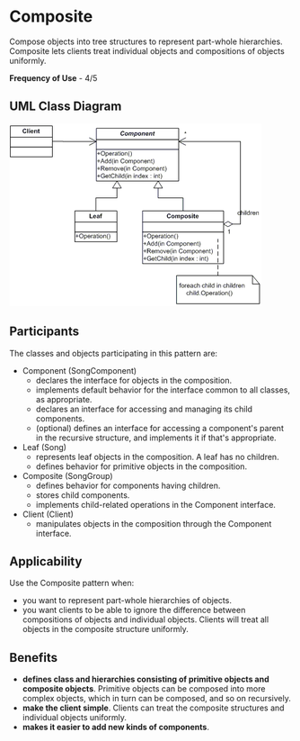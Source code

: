 # Composite

Compose objects into tree structures to represent part-whole hierarchies. Composite lets clients treat individual objects and compositions of objects uniformly.

**Frequency of Use** - 4/5

## UML Class Diagram
![Composite UML](composite.gif)

## Participants
The classes and objects participating in this pattern are:
- Component (SongComponent)
  - declares the interface for objects in the composition.
  - implements default behavior for the interface common to all classes, as appropriate.
  - declares an interface for accessing and managing its child components.
  - (optional) defines an interface for accessing a component's parent in the recursive structure, and implements it if that's appropriate.
- Leaf (Song)
  - represents leaf objects in the composition. A leaf has no children.
  - defines behavior for primitive objects in the composition.
- Composite (SongGroup)
  - defines behavior for components having children.
  - stores child components.
  - implements child-related operations in the Component interface.
- Client (Client)
  - manipulates objects in the composition through the Component interface.

## Applicability
Use the Composite pattern when:
- you want to represent part-whole hierarchies of objects.
- you want clients to be able to ignore the difference between compositions of objects and individual objects. Clients will treat all objects in the composite structure uniformly.

## Benefits
- **defines class and hierarchies consisting of primitive objects and composite objects**. Primitive objects can be composed into more complex objects, which in turn can be composed, and so on recursively.
- **make the client simple**. Clients can treat the composite structures and individual objects uniformly.
- **makes it easier to add new kinds of components**.
